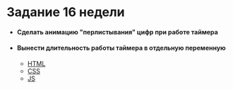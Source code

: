 # **Задание 16 недели**
+ #### Сделать анимацию "перлистывания" цифр при работе таймера
+ #### Вынести длительность работы таймера в отдельную переменную
  + [HTML](https://github.com/Kalinin-Alexander/first_rep/blob/main/16thWeek/Time.html)
  + [CSS](https://github.com/Kalinin-Alexander/first_rep/blob/main/16thWeek/time.css)
  + [JS](https://github.com/Kalinin-Alexander/first_rep/blob/main/16thWeek/time.js)
